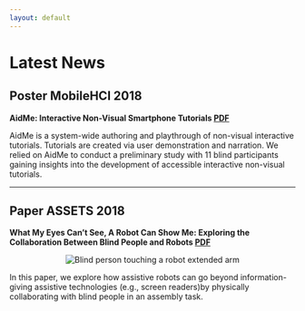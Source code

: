 ```yaml
---
layout: default
---
```

# Latest News

## Poster MobileHCI 2018 
**AidMe: Interactive Non-Visual Smartphone Tutorials [PDF](./pub/assets18_robot.pdf)**

AidMe is a system-wide authoring and playthrough of non-visual interactive tutorials. Tutorials are created via user demonstration and narration. We relied on AidMe to conduct a preliminary study with 11 blind participants gaining insights into the development of accessible interactive non-visual tutorials.


*** 

## Paper ASSETS 2018 
**What My Eyes Can’t See, A Robot Can Show Me: Exploring the Collaboration Between Blind People and Robots [PDF](./pub/assets18_robot.pdf)**
<p align="center">
    <img src="https://github.com/AndreFPRodrigues/home/blob/master/img/assests2018.png?raw=true" alt="Blind person touching a robot extended arm"/>
</p>

In this paper, we explore how assistive robots can go beyond information-giving assistive technologies (e.g., screen readers)by physically collaborating with blind people in an assembly task. 







